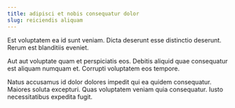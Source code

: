 ```yaml
---
title: adipisci et nobis consequatur dolor
slug: reiciendis aliquam
---
```


Est voluptatem ea id sunt veniam. Dicta deserunt esse distinctio deserunt. Rerum est blanditiis eveniet.

Aut aut voluptate quam et perspiciatis eos. Debitis aliquid quae consequatur est aliquam numquam et. Corrupti voluptatem eos tempore.

Natus accusamus id dolor dolores impedit qui ea quidem consequatur. Maiores soluta excepturi. Quas voluptatem veniam quia consequatur. Iusto necessitatibus expedita fugit.
